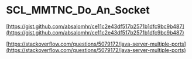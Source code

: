 # SCL_MMTNC_Do_An_Socket
[https://gist.github.com/absalomhr/ce11c2e43df517b2571b1dfc9bc9b487](https://gist.github.com/absalomhr/ce11c2e43df517b2571b1dfc9bc9b487)

[https://stackoverflow.com/questions/5079172/java-server-multiple-ports](https://stackoverflow.com/questions/5079172/java-server-multiple-ports)